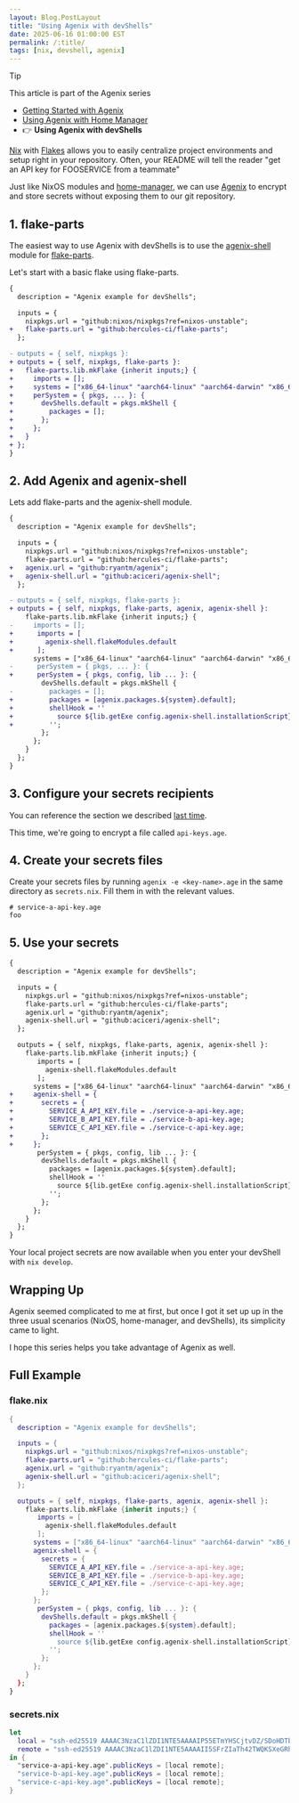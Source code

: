 ```yaml
---
layout: Blog.PostLayout
title: "Using Agenix with devShells"
date: 2025-06-16 01:00:00 EST
permalink: /:title/
tags: [nix, devshell, agenix]
---
```


> [!tip]
> This article is part of the Agenix series
> - [Getting Started with Agenix](/getting-started-with-agenix)
> - [Using Agenix with Home Manager](/using-agenix-with-home-manager)
> - 👉 **Using Agenix with devShells**

[Nix](https://nixos.org) with [Flakes](https://zero-to-nix.com/concepts/flakes/) allows you to easily centralize project environments and setup right in your repository. Often, your README will tell the reader "get an API key for FOOSERVICE from a teammate"

Just like NixOS modules and [home-manager](https://github.com/nix-community/home-manager), we can use [Agenix](https://github.com/ryantm/agenix) to encrypt and store secrets without exposing them to our git repository.

## 1. flake-parts

The easiest way to use Agenix with devShells is to use the [agenix-shell](https://flake.parts/options/agenix-shell) module for [flake-parts](https://flake.parts/index.html).

Let's start with a basic flake using flake-parts.

```diff
{
  description = "Agenix example for devShells";

  inputs = {
    nixpkgs.url = "github:nixos/nixpkgs?ref=nixos-unstable";
+   flake-parts.url = "github:hercules-ci/flake-parts";
  };

- outputs = { self, nixpkgs }:
+ outputs = { self, nixpkgs, flake-parts }: 
+   flake-parts.lib.mkFlake {inherit inputs;} {
+     imports = [];
+     systems = ["x86_64-linux" "aarch64-linux" "aarch64-darwin" "x86_64-darwin"];
+     perSystem = { pkgs, ... }: {
+       devShells.default = pkgs.mkShell {
+         packages = [];
+       };
+     };
+   }
+ };
}
```

## 2. Add Agenix and agenix-shell

Lets add flake-parts and the agenix-shell module.

```diff
{
  description = "Agenix example for devShells";

  inputs = {
    nixpkgs.url = "github:nixos/nixpkgs?ref=nixos-unstable";
    flake-parts.url = "github:hercules-ci/flake-parts";
+   agenix.url = "github:ryantm/agenix";
+   agenix-shell.url = "github:aciceri/agenix-shell";
  };

- outputs = { self, nixpkgs, flake-parts }:
+ outputs = { self, nixpkgs, flake-parts, agenix, agenix-shell }: 
    flake-parts.lib.mkFlake {inherit inputs;} {
-     imports = [];
+      imports = [
+        agenix-shell.flakeModules.default
+      ];
      systems = ["x86_64-linux" "aarch64-linux" "aarch64-darwin" "x86_64-darwin"];
-      perSystem = { pkgs, ... }: {
+      perSystem = { pkgs, config, lib ... }: {
        devShells.default = pkgs.mkShell {
-         packages = [];
+         packages = [agenix.packages.${system}.default];
+         shellHook = ''
+           source ${lib.getExe config.agenix-shell.installationScript}
+         '';
        };
      };
    }
  };
}
```

## 3. Configure your secrets recipients

You can reference the section we described [last time](/getting-started-with-agenix/#5-configure-the-secrets-recipients).

This time, we're going to encrypt a file called `api-keys.age`.

## 4. Create your secrets files

Create your secrets files by running `agenix -e <key-name>.age` in the same directory as `secrets.nix`. Fill them in with the relevant values.

```
# service-a-api-key.age
foo
```

## 5. Use your secrets 

```diff
{
  description = "Agenix example for devShells";

  inputs = {
    nixpkgs.url = "github:nixos/nixpkgs?ref=nixos-unstable";
    flake-parts.url = "github:hercules-ci/flake-parts";
    agenix.url = "github:ryantm/agenix";
    agenix-shell.url = "github:aciceri/agenix-shell";
  };

  outputs = { self, nixpkgs, flake-parts, agenix, agenix-shell }: 
    flake-parts.lib.mkFlake {inherit inputs;} {
       imports = [
         agenix-shell.flakeModules.default
       ];
      systems = ["x86_64-linux" "aarch64-linux" "aarch64-darwin" "x86_64-darwin"];
+     agenix-shell = {
+       secrets = {
+         SERVICE_A_API_KEY.file = ./service-a-api-key.age;
+         SERVICE_B_API_KEY.file = ./service-b-api-key.age;
+         SERVICE_C_API_KEY.file = ./service-c-api-key.age;
+       };
+     };
       perSystem = { pkgs, config, lib ... }: {
        devShells.default = pkgs.mkShell {
          packages = [agenix.packages.${system}.default];
          shellHook = ''
            source ${lib.getExe config.agenix-shell.installationScript}
          '';
        };
      };
    }
  };
}
```

Your local project secrets are now available when you enter your devShell with `nix develop`.

## Wrapping Up

Agenix seemed complicated to me at first, but once I got it set up up in the three usual scenarios (NixOS, home-manager, and devShells), its simplicity came to light.

I hope this series helps you take advantage of Agenix as well.

## Full Example

### flake.nix

```nix
{
  description = "Agenix example for devShells";

  inputs = {
    nixpkgs.url = "github:nixos/nixpkgs?ref=nixos-unstable";
    flake-parts.url = "github:hercules-ci/flake-parts";
    agenix.url = "github:ryantm/agenix";
    agenix-shell.url = "github:aciceri/agenix-shell";
  };

  outputs = { self, nixpkgs, flake-parts, agenix, agenix-shell }: 
    flake-parts.lib.mkFlake {inherit inputs;} {
       imports = [
         agenix-shell.flakeModules.default
       ];
      systems = ["x86_64-linux" "aarch64-linux" "aarch64-darwin" "x86_64-darwin"];
      agenix-shell = {
        secrets = {
          SERVICE_A_API_KEY.file = ./service-a-api-key.age;
          SERVICE_B_API_KEY.file = ./service-b-api-key.age;
          SERVICE_C_API_KEY.file = ./service-c-api-key.age;
        };
      };
       perSystem = { pkgs, config, lib ... }: {
        devShells.default = pkgs.mkShell {
          packages = [agenix.packages.${system}.default];
          shellHook = ''
            source ${lib.getExe config.agenix-shell.installationScript}
          '';
        };
      };
    }
  };
}
```

### secrets.nix

```nix
let
  local = "ssh-ed25519 AAAAC3NzaC1lZDI1NTE5AAAAIP55ETmYHSCjtvDZ/SDoHDTblYZPD2XDmObLMQvc+9xR mitchell@nixos";
  remote = "ssh-ed25519 AAAAC3NzaC1lZDI1NTE5AAAAII5SFrZIaTh42TWQKSXeGRhBZ5CAvJWoJov+eiaUbwxa root@nixos";
in {
  "service-a-api-key.age".publicKeys = [local remote]; 
  "service-b-api-key.age".publicKeys = [local remote]; 
  "service-c-api-key.age".publicKeys = [local remote]; 
}
```
